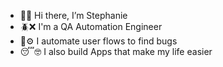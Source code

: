 - 👋😌 Hi there, I’m Stephanie 
- 🪲❌ I'm a QA Automation Engineer 
- 🤖⚙️ I automate user flows to find bugs
- 😴🤓 I also build Apps that make my life easier
